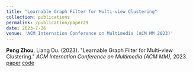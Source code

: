 ```yaml
---
title: "Learnable Graph Filter for Multi-view Clustering"
collection: publications
permalink: /publication/paper29
date: 2023-7-26
venue: 'ACM Internation Conference on Multimedia (ACM MM 2023)'
---
```

**Peng Zhou**, Liang Du. (2023). &quot;Learnable Graph Filter for Multi-view Clustering.&quot; <i>ACM Internation Conference on Multimedia (ACM MM)</i>, 2023. [paper](http://Doctor-Nobody.github.io/papers/MM2023.pdf) [code]( http://Doctor-Nobody.github.io/codes/MCLGF.zip)
